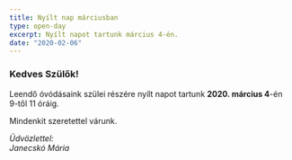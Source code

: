 ```yaml
---
title: Nyílt nap márciusban
type: open-day
excerpt: Nyílt napot tartunk március 4-én.
date: "2020-02-06"
---
```


### Kedves Szülők!

Leendő óvódásaink szülei részére nyílt napot tartunk **2020. március 4**-én 9-től 11 óráig.

Mindenkit szeretettel várunk.

*Üdvözlettel:*<br>
*Janecskó Mária*